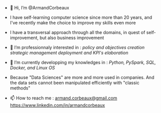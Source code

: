 - 👋 Hi, I’m @ArmandCorbeaux
- I have self-learning computer science since more than 20 years, and I've recently make the choice to improve my skills even more
- I have a transversal approach through all the domains, in quest of self-improvement, but also business improvement

- 👀 I’m professionnaly interested in : *policy and objectives creation strategic management deployment and KPI's elaboration*

- 🌱 I’m currently developping my knowledges in : *Python, PySpark, SQL, Docker, and Linux OS*
- Because "Data Sciences" are more and more used in companies. And the data sets cannot been manipulated efficiently with "classic methods"

- 📫 How to reach me :
  armand.corbeaux@gmail.com  
  https://www.linkedin.com/in/armandcorbeaux

<!---
ArmandCorbeaux/ArmandCorbeaux is a ✨ special ✨ repository because its `README.md` (this file) appears on your GitHub profile.
You can click the Preview link to take a look at your changes.
--->
